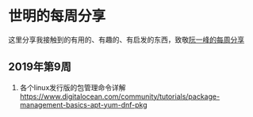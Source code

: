 # 世明的每周分享
这里分享我接触到的有用的、有趣的、有启发的东西，致敬[阮一峰的每周分享](http://www.ruanyifeng.com/blog/weekly/)
## 2019年第9周
1. 各个linux发行版的包管理命令详解  
https://www.digitalocean.com/community/tutorials/package-management-basics-apt-yum-dnf-pkg  
